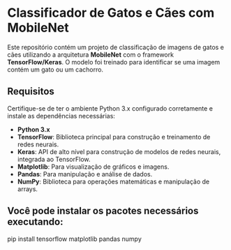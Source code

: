 # Classificador de Gatos e Cães com MobileNet

Este repositório contém um projeto de classificação de imagens de gatos e cães utilizando a arquitetura **MobileNet** com o framework **TensorFlow/Keras**. O modelo foi treinado para identificar se uma imagem contém um gato ou um cachorro.

## Requisitos

Certifique-se de ter o ambiente Python 3.x configurado corretamente e instale as dependências necessárias:

- **Python 3.x**
- **TensorFlow**: Biblioteca principal para construção e treinamento de redes neurais.
- **Keras**: API de alto nível para construção de modelos de redes neurais, integrada ao TensorFlow.
- **Matplotlib**: Para visualização de gráficos e imagens.
- **Pandas**: Para manipulação e análise de dados.
- **NumPy**: Biblioteca para operações matemáticas e manipulação de arrays.

## Você pode instalar os pacotes necessários executando:
pip install tensorflow matplotlib pandas numpy
